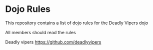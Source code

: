 Dojo Rules
==========

This repository contains a list of dojo rules for the Deadly Vipers dojo

All members should read the rules

Deadly vipers https://github.com/deadlyvipers
